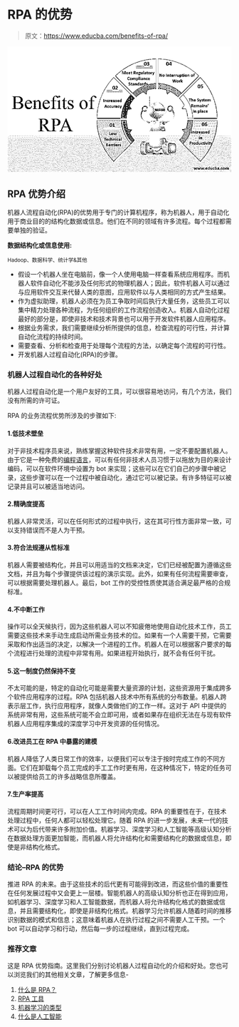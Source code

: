 # RPA 的优势

> 原文：<https://www.educba.com/benefits-of-rpa/>

![benefits of RPA](img/2215e15790391d5d65b0fcc2c6614146.png)



## RPA 优势介绍

机器人流程自动化(RPA)的优势用于专门的计算机程序，称为机器人，用于自动化用于商业目的的结构化数据或信息。他们在不同的领域有许多流程。每个过程都需要单独的验证。

**数据结构化或信息使用:**

<small>Hadoop、数据科学、统计学&其他</small>

*   假设一个机器人坐在电脑前，像一个人使用电脑一样查看系统应用程序。而机器人软件自动化不能涉及任何形式的物理机器人；因此，软件机器人可以通过与应用软件交互来代替人类的意图，应用软件以与人类相同的方式产生结果。
*   作为虚拟助理，机器人必须在为员工争取时间后执行大量任务，这些员工可以集中精力处理各种流程，为任何组织的工作流程创造收入。机器人自动化过程最好的部分是，即使非技术和技术背景也可以用于开发软件机器人应用程序。
*   根据业务需求，我们需要继续分析所提供的信息，检查流程的可行性，并计算自动化流程的持续时间。
*   需要查看、分析和检查用于处理每个流程的方法，以确定每个流程的可行性。
*   开发机器人过程自动化(RPA)的步骤。

### 机器人过程自动化的各种好处

机器人过程自动化是一个用户友好的工具，可以很容易地访问，有几个方法，我们没有所需的许可证。

RPA 的业务流程优势所涉及的步骤如下:

#### 1.低技术壁垒

对于非技术程序员来说，熟练掌握这种软件技术非常有用，一定不要配置机器人。由于它是一种免费的[编程语言](https://www.educba.com/what-is-a-programming-language/)，可以有任何非技术人员习惯于以拖放为目的来设计编码，可以在软件环境中设置为 bot 来实现；这些可以在它们自己的步骤中被记录，这些步骤可以在一个过程中被自动化，通过它可以被记录。有许多特征可以被记录并且可以被适当地访问。

#### 2.精确度提高

机器人非常灵活，可以在任何形式的过程中执行，这在其可行性方面非常一致，可以支持错误而不是人为干预。

#### 3.符合法规遵从性标准

机器人需要被结构化，并且可以用适当的文档来决定，它们已经被配置为遵循这些文档，并且为每个步骤提供该过程的演示实现。此外，如果有任何流程需要审查，可以根据需要处理机器人。最后，bot 工作的受控性质使其适合满足最严格的合规标准。

#### 4.不中断工作

操作可以全天候执行，因为这些机器人可以不知疲倦地使用自动化技术工作，员工需要这些技术来手动生成启动所需业务技术的位。如果有一个人需要干预，它需要采取和作出适当的决定，以解决一个进程的工作。机器人在可以根据客户要求的每个流程进行处理的流程中非常有用。如果进程开始执行，就不会有任何干扰。

#### 5.这一制度仍然保持不变

不太可能的是，特定的自动化可能是需要大量资源的计划，这些资源用于集成跨多个软件应用程序的过程。RPA 包括机器人技术中所有系统的分布数量。机器人跨表示层工作，执行应用程序，就像人类做他们的工作一样。这对于 API 中提供的系统非常有用，这些系统可能不会立即可用，或者如果存在组织无法在与现有软件机器人应用程序集成的深度学习中开发资源的任何情况。

#### 6.改进员工在 RPA 中暴露的建模

机器人降低了人类日常工作的效率，以便我们可以专注于按时完成工作的不同方面。它们在卸载每个员工完成的手工工作时更有用，在这种情况下，特定的任务可以被提供给员工的许多战略信息所覆盖。

#### 7.生产率提高

流程周期时间更可行，可以在人工工作时间内完成。RPA 的重要性在于，在技术处理过程中，任何人都可以轻松处理它。随着 RPA 的进一步发展，未来一代的技术可以为后代带来许多附加价值。机器学习、深度学习和人工智能等高级认知分析在数据处理方面更加智能，而机器人将允许结构化和需要结构化的数据或信息，即使是非结构化格式。

### 结论–RPA 的优势

推进 RPA 的未来。由于这些技术的后代更有可能得到改进，而这些价值的重要性在任何发展过程中又会更上一层楼。智能机器人的高级认知分析也正在得到应用，如机器学习、深度学习和人工智能数据，而机器人将允许结构化格式的数据或信息，并且需要结构化，即使是非结构化格式。机器学习允许机器人随着时间的推移识别数据的模式和信息；这意味着机器人在执行过程之间不需要人工干预。一个 bot 可以自动学习和行动，然后每一步的过程继续，直到过程完成。

### 推荐文章

这是 RPA 优势指南。这里我们分别讨论机器人过程自动化的介绍和好处。您也可以浏览我们的其他相关文章，了解更多信息-

1.  [什么是 RPA？](https://www.educba.com/what-is-rpa/)
2.  [RPA 工具](https://www.educba.com/rpa-tools/)
3.  [机器学习的类型](https://www.educba.com/types-of-machine-learning/)
4.  [什么是人工智能](https://www.educba.com/what-is-artificial-intelligence/)





